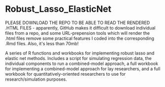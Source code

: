 # Robust_Lasso_ElasticNet

PLEASE DOWNLOAD THE REPO TO BE ABLE TO READ THE RENDERED .HTML FILES - apparently, GitHub makes it difficult to download individual files from a repo, and some URL-prepension tools which will render the .html files remove some practical features I coded into the corresponding .Rmd files. Also, it's less than 70mb!

A series of R functions and workbooks for implementing robust lasso and elastic net methods. Includes a script for simulating regression data, the individual components to run a combined-model approach, a full workbook for implementing a combined-model approach for lay researchers, and a full workbook for quantitatively-oriented researchers to use for research/simulation purposes.
